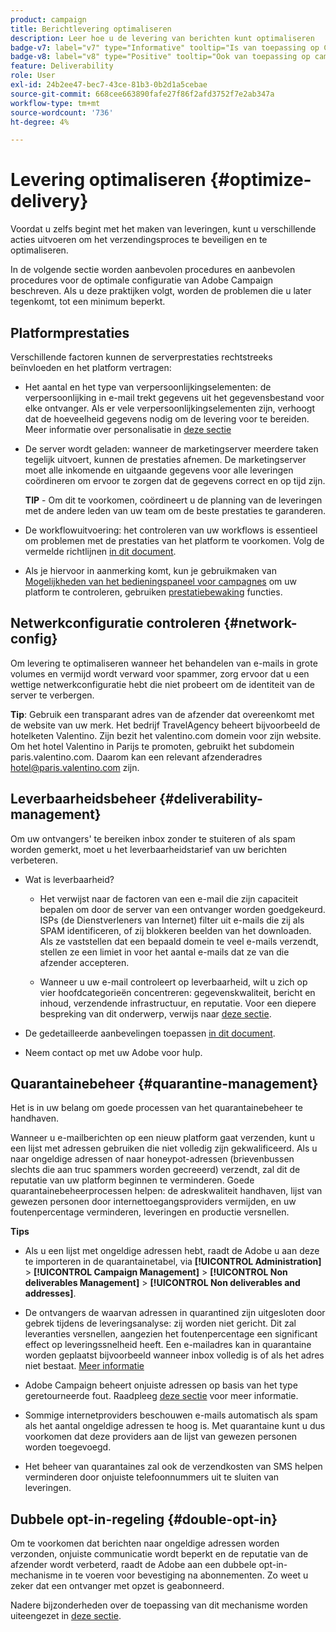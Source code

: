 ```yaml
---
product: campaign
title: Berichtlevering optimaliseren
description: Leer hoe u de levering van berichten kunt optimaliseren
badge-v7: label="v7" type="Informative" tooltip="Is van toepassing op Campaign Classic v7"
badge-v8: label="v8" type="Positive" tooltip="Ook van toepassing op campagne v8"
feature: Deliverability
role: User
exl-id: 24b2ee47-bec7-43ce-81b3-0b2d1a5cebae
source-git-commit: 668cee663890fafe27f86f2afd3752f7e2ab347a
workflow-type: tm+mt
source-wordcount: '736'
ht-degree: 4%

---
```


# Levering optimaliseren {#optimize-delivery}

Voordat u zelfs begint met het maken van leveringen, kunt u verschillende acties uitvoeren om het verzendingsproces te beveiligen en te optimaliseren.

In de volgende sectie worden aanbevolen procedures en aanbevolen procedures voor de optimale configuratie van Adobe Campaign beschreven. Als u deze praktijken volgt, worden de problemen die u later tegenkomt, tot een minimum beperkt.

## Platformprestaties

Verschillende factoren kunnen de serverprestaties rechtstreeks beïnvloeden en het platform vertragen:

* Het aantal en het type van verpersoonlijkingselementen: de verpersoonlijking in e-mail trekt gegevens uit het gegevensbestand voor elke ontvanger. Als er vele verpersoonlijkingselementen zijn, verhoogt dat de hoeveelheid gegevens nodig om de levering voor te bereiden.  Meer informatie over personalisatie in [deze sectie](about-personalization.md)

* De server wordt geladen: wanneer de marketingserver meerdere taken tegelijk uitvoert, kunnen de prestaties afnemen. De marketingserver moet alle inkomende en uitgaande gegevens voor alle leveringen coördineren om ervoor te zorgen dat de gegevens correct en op tijd zijn.

  **TIP** - Om dit te voorkomen, coördineert u de planning van de leveringen met de andere leden van uw team om de beste prestaties te garanderen.

* De workflowuitvoering: het controleren van uw workflows is essentieel om problemen met de prestaties van het platform te voorkomen. Volg de vermelde richtlijnen [in dit document](../../workflow/using/workflow-best-practices.md#execution-and-performance).

* Als je hiervoor in aanmerking komt, kun je gebruikmaken van [Mogelijkheden van het bedieningspaneel voor campagnes](https://experienceleague.adobe.com/docs/control-panel/using/discover-control-panel/key-features.html?lang=nl) om uw platform te controleren, gebruiken [prestatiebewaking](https://experienceleague.adobe.com/docs/control-panel/using/performance-monitoring/about-performance-monitoring.html?lang=nl) functies.

## Netwerkconfiguratie controleren {#network-config}

Om levering te optimaliseren wanneer het behandelen van e-mails in grote volumes en vermijd wordt verward voor spammer, zorg ervoor dat u een wettige netwerkconfiguratie hebt die niet probeert om de identiteit van de server te verbergen.

**Tip**: Gebruik een transparant adres van de afzender dat overeenkomt met de website van uw merk. Het bedrijf TravelAgency beheert bijvoorbeeld de hotelketen Valentino. Zijn bezit het valentino.com domein voor zijn website. Om het hotel Valentino in Parijs te promoten, gebruikt het subdomein paris.valentino.com. Daarom kan een relevant afzenderadres hotel@paris.valentino.com zijn.

## Leverbaarheidsbeheer {#deliverability-management}

Om uw ontvangers&#39; te bereiken inbox zonder te stuiteren of als spam worden gemerkt, moet u het leverbaarheidstarief van uw berichten verbeteren.

* Wat is leverbaarheid?

   * Het verwijst naar de factoren van een e-mail die zijn capaciteit bepalen om door de server van een ontvanger worden goedgekeurd. ISPs (de Dienstverleners van Internet) filter uit e-mails die zij als SPAM identificeren, of zij blokkeren beelden van het downloaden. Als ze vaststellen dat een bepaald domein te veel e-mails verzendt, stellen ze een limiet in voor het aantal e-mails dat ze van die afzender accepteren.

   * Wanneer u uw e-mail controleert op leverbaarheid, wilt u zich op vier hoofdcategorieën concentreren: gegevenskwaliteit, bericht en inhoud, verzendende infrastructuur, en reputatie. Voor een diepere bespreking van dit onderwerp, verwijs naar [deze sectie](about-deliverability.md).

* De gedetailleerde aanbevelingen toepassen [in dit document](about-deliverability.md).

* Neem contact op met uw Adobe voor hulp.

## Quarantainebeheer {#quarantine-management}

Het is in uw belang om goede processen van het quarantainebeheer te handhaven.

Wanneer u e-mailberichten op een nieuw platform gaat verzenden, kunt u een lijst met adressen gebruiken die niet volledig zijn gekwalificeerd. Als u naar ongeldige adressen of naar honeypot-adressen (brievenbussen slechts die aan truc spammers worden gecreeerd) verzendt, zal dit de reputatie van uw platform beginnen te verminderen. Goede quarantainebeheerprocessen helpen: de adreskwaliteit handhaven, lijst van gewezen personen door internettoegangsproviders vermijden, en uw foutenpercentage verminderen, leveringen en productie versnellen.

**Tips**

* Als u een lijst met ongeldige adressen hebt, raadt de Adobe u aan deze te importeren in de quarantainetabel, via **[!UICONTROL Administration]** > **[!UICONTROL Campaign Management]** > **[!UICONTROL Non deliverables Management]** > **[!UICONTROL Non deliverables and addresses]**.

* De ontvangers de waarvan adressen in quarantined zijn uitgesloten door gebrek tijdens de leveringsanalyse: zij worden niet gericht. Dit zal leveranties versnellen, aangezien het foutenpercentage een significant effect op leveringssnelheid heeft. Een e-mailadres kan in quarantaine worden geplaatst bijvoorbeeld wanneer inbox volledig is of als het adres niet bestaat. [Meer informatie](#identifying-quarantined-addresses-for-a-delivery)

* Adobe Campaign beheert onjuiste adressen op basis van het type geretourneerde fout. Raadpleeg [deze sectie](understanding-quarantine-management.md) voor meer informatie.


* Sommige internetproviders beschouwen e-mails automatisch als spam als het aantal ongeldige adressen te hoog is. Met quarantaine kunt u dus voorkomen dat deze providers aan de lijst van gewezen personen worden toegevoegd.

* Het beheer van quarantaines zal ook de verzendkosten van SMS helpen verminderen door onjuiste telefoonnummers uit te sluiten van leveringen.

## Dubbele opt-in-regeling {#double-opt-in}

Om te voorkomen dat berichten naar ongeldige adressen worden verzonden, onjuiste communicatie wordt beperkt en de reputatie van de afzender wordt verbeterd, raadt de Adobe aan een dubbele opt-in-mechanisme in te voeren voor bevestiging na abonnementen. Zo weet u zeker dat een ontvanger met opzet is geabonneerd.

Nadere bijzonderheden over de toepassing van dit mechanisme worden uiteengezet in [deze sectie](../../web/using/use-cases-web-forms.md).
